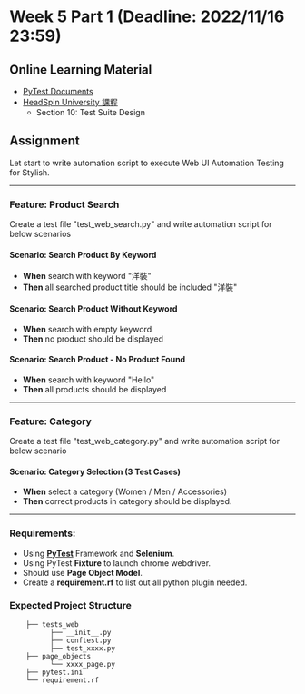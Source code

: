 # Week 5 Part 1 (Deadline: 2022/11/16 23:59)

## Online Learning Material
* [PyTest Documents](https://docs.pytest.org/en/7.1.x/) 
* [HeadSpin University 課程](https://ui.headspin.io/university/learn/appium-selenium-fundamentals-2020/units)
  * Section 10: Test Suite Design

## Assignment
Let start to write automation script to execute Web UI Automation Testing for Stylish.

---
### Feature: Product Search
Create a test file "test_web_search.py" and write automation script for below scenarios

#### Scenario: Search Product By Keyword
- **When** search with keyword "洋裝"
- **Then** all searched product title should be included "洋裝"

#### Scenario: Search Product Without Keyword
- **When** search with empty keyword
- **Then** no product should be displayed 

#### Scenario: Search Product - No Product Found
- **When** search with keyword "Hello"
- **Then** all products should be displayed

---
### Feature: Category
Create a test file "test_web_category.py" and write automation script for below scenario

#### Scenario: Category Selection (3 Test Cases)
- **When** select a category (Women / Men / Accessories)
- **Then** correct products in category should be displayed.

---
### Requirements:
- Using **[PyTest](https://www.tutorialspoint.com/pytest/pytest_quick_guide.htm)** Framework and **Selenium**.
- Using PyTest **Fixture** to launch chrome webdriver.
- Should use **Page Object Model**.
- Create a **requirement.rf** to list out all python plugin needed.

### Expected Project Structure
```
    ├── tests_web
          ├── __init__.py
          ├── conftest.py
          ├── test_xxxx.py
    ├── page_objects
          └── xxxx_page.py
    ├── pytest.ini
    └── requirement.rf
```